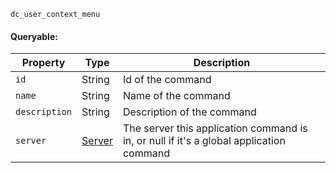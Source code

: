 `dc_user_context_menu`

#### Queryable:

| Property      | Type                        | Description                                                                             |
|---------------|-----------------------------|-----------------------------------------------------------------------------------------|
| `id`          | String                      | Id of the command                                                                       |
| `name`        | String                      | Name of the command                                                                     |
| `description` | String                      | Description of the command                                                              |
| `server`      | [Server](/values/server.md) | The server this application command is in, or null if it's a global application command |